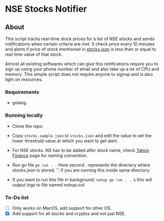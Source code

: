 # NSE Stocks Notifier

## About

This script tracks real-time stock prices for a list of NSE stocks and sends notifications when certain criteria are met. It check price every 10 minutes and alerts if price of stock mentioned in [stocks.json](https://github.com/Vedant-Mhatre/nse-stocks-notifier/blob/main/stocks.json) is less than or equal to real time value of that stock.

Almost all existing softwares which can give this notifications require you to sign up using your phone number of email and also take up a lot of CPU and memory. This simple script does not require anyone to signup and is also light on resources.

### Requirements

* golang

### Running locally

* Clone the repo.

* Copy `stocks.sample.json` to `stocks.json` and edit the value to set the lower threshold value at which you want to get alert.

* For NSE stocks .NS has to be added after stock name, check [Yahoo Finance](https://finance.yahoo.com/lookup) page for naming convention.

* Run go file ` go run . . `
Here second . represents the directory where stocks.json is stored, '.' if you are running this inside same directory.

* If you want to run this file in background:
``` nohup go run . . & ``` this will output logs to file named nohup.out

### To-Do list

- [ ] Only works on MacOS, add support for other OS.
- [x] Add support for all stocks and cryptos and not just NSE.
